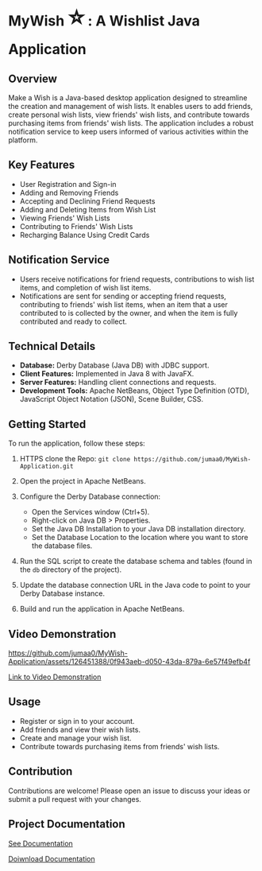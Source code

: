 # MyWish <font size="30">⭐️</font> : A Wishlist Java Application

## Overview
Make a Wish is a Java-based desktop application designed to streamline the creation and management of wish lists. It enables users to add friends, create personal wish lists, view friends' wish lists, and contribute towards purchasing items from friends' wish lists. The application includes a robust notification service to keep users informed of various activities within the platform.

## Key Features
- User Registration and Sign-in
- Adding and Removing Friends
- Accepting and Declining Friend Requests
- Adding and Deleting Items from Wish List
- Viewing Friends' Wish Lists
- Contributing to Friends' Wish Lists
- Recharging Balance Using Credit Cards

## Notification Service
- Users receive notifications for friend requests, contributions to wish list items, and completion of wish list items.
- Notifications are sent for sending or accepting friend requests, contributing to friends' wish list items, when an item that a user contributed to is collected by the owner, and when the item is fully contributed and ready to collect.

## Technical Details
- **Database:** Derby Database (Java DB) with JDBC support.
- **Client Features:** Implemented in Java 8 with JavaFX.
- **Server Features:** Handling client connections and requests.
- **Development Tools:** Apache NetBeans, Object Type Definition (OTD), JavaScript Object Notation (JSON), Scene Builder, CSS.

## Getting Started
To run the application, follow these steps:

1. HTTPS clone the Repo: `git clone https://github.com/jumaa0/MyWish-Application.git` 


2. Open the project in Apache NetBeans.
3. Configure the Derby Database connection:
   - Open the Services window (Ctrl+5).
   - Right-click on Java DB > Properties.
   - Set the Java DB Installation to your Java DB installation directory.
   - Set the Database Location to the location where you want to store the database files.
4. Run the SQL script to create the database schema and tables (found in the `db` directory of the project).
5. Update the database connection URL in the Java code to point to your Derby Database instance.
6. Build and run the application in Apache NetBeans.

## Video Demonstration
https://github.com/jumaa0/MyWish-Application/assets/126451388/0f943aeb-d050-43da-879a-6e57f49efb4f



[Link to Video Demonstration](DEMO/Video.mp4)

## Usage
- Register or sign in to your account.
- Add friends and view their wish lists.
- Create and manage your wish list.
- Contribute towards purchasing items from friends' wish lists.

## Contribution
Contributions are welcome! Please open an issue to discuss your ideas or submit a pull request with your changes.



## Project Documentation

[See Documentation](iWishDocumentation.pdf)

[Doiwnload Documentation](https://github.com/jumaa0/MyWish-Application/files/14591717/iWishDocumentation.pdf)


